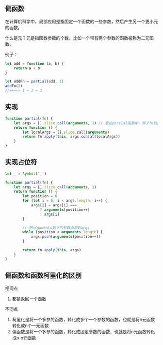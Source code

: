 ## 偏函数  

在计算机科学中，局部应用是指固定一个函数的一些参数，然后产生另一个更小元的函数。

什么是元？元是指函数参数的个数，比如一个带有两个参数的函数被称为二元函数。

例子：  

```javascript
let add = function (a, b) {
    return a + b
}

let addFn = partial(add, 1)
addFn(2)
//====> 1 + 2 = 3  
```

## 实现  

```javascript
function partial(fn) {
    let args = [].slice.call(arguments, 1) // 取出partial函数中，除了fn后面的参数
    return function () {
        let localArgs = [].slice.call(arguments)
        return fn.apply(this, args.concat(localArgs))
    }
}  
```

## 实现占位符  

```javascript
let _ = Symbol('_')

function partial(fn) {
    let args = [].slice.call(arguments, 1)
    return function () {
        let position = 0
        for (let i = 0; i < args.length; i++) {
            args[i] = args[i] === _
                ? arguments[position++]
                : args[i]
        }

        // 把arguments剩下的参数添加到args
        while (position < arguments.length) {
            args.push(arguments[position++])
        }

        return fn.apply(this, args)
    }
}  
```

## 偏函数和函数柯里化的区别  

相同点  
1. 都是返回一个函数  

不同点  
1. 柯里化是将一个多参的函数，转化成多个一个参数的函数，也就是将n元函数转化成n个一元函数
2. 偏函数是将一个多参的函数，转化成固定参数的函数，也就是将n元函数转化成n-x元函数